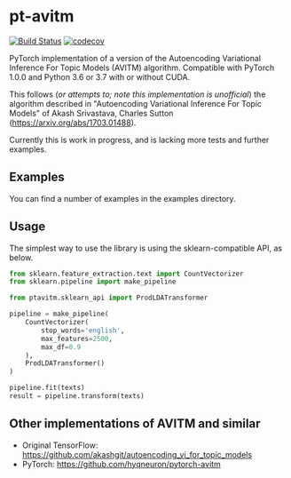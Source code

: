 # pt-avitm
[![Build Status](https://travis-ci.org/vlukiyanov/pt-avitm.svg?branch=master)](https://travis-ci.org/vlukiyanov/pt-avitm) [![codecov](https://codecov.io/gh/vlukiyanov/pt-avitm/branch/master/graph/badge.svg)](https://codecov.io/gh/vlukiyanov/pt-avitm)

PyTorch implementation of a version of the Autoencoding Variational Inference For Topic Models (AVITM) algorithm. Compatible with PyTorch 1.0.0 and Python 3.6 or 3.7 with or without CUDA.

This follows (*or attempts to; note this implementation is unofficial*) the algorithm described in "Autoencoding Variational Inference For Topic Models" of Akash Srivastava, Charles Sutton (https://arxiv.org/abs/1703.01488).

Currently this is work in progress, and is lacking more tests and further examples.

## Examples

You can find a number of examples in the examples directory.

## Usage

The simplest way to use the library is using the sklearn-compatible API, as below.

```python
from sklearn.feature_extraction.text import CountVectorizer
from sklearn.pipeline import make_pipeline

from ptavitm.sklearn_api import ProdLDATransformer

pipeline = make_pipeline(
    CountVectorizer(
        stop_words='english',
        max_features=2500,
        max_df=0.9
    ),
    ProdLDATransformer()
)

pipeline.fit(texts)
result = pipeline.transform(texts)
```

## Other implementations of AVITM and similar

* Original TensorFlow: https://github.com/akashgit/autoencoding_vi_for_topic_models 
* PyTorch: https://github.com/hyqneuron/pytorch-avitm
